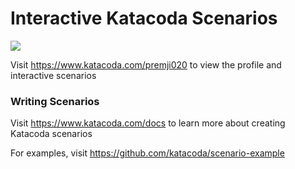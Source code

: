 # Interactive Katacoda Scenarios

[![](http://shields.katacoda.com/katacoda/premji020/count.svg)](https://www.katacoda.com/premji020 "Get your profile on Katacoda.com")

Visit https://www.katacoda.com/premji020 to view the profile and interactive scenarios

### Writing Scenarios
Visit https://www.katacoda.com/docs to learn more about creating Katacoda scenarios

For examples, visit https://github.com/katacoda/scenario-example

